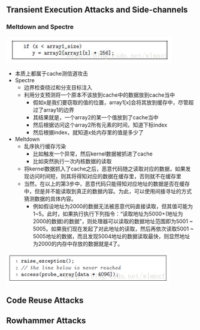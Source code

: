 
## Transient Execution Attacks and Side-channels

### Meltdown and Spectre

![](../assets/spectre.png)

* 本质上都属于cache测信道攻击
* Spectre
    - 边界检查绕过和分支目标注入
    - 利用分支预测将一个原本不该放到cache中的数据放到cache当中
        + 假如x是我们要窃取的值的位置，array1[x]会将其放到缓存中，尽管超过了array1的边界
        + 其结果就是，一个array2的某一个值放到了cache当中
        + 然后根据访问这个array2所有元素的时间，知道下标index
        + 然后根据index，就知道x处内存里的值是多少了
* Meltdown
    - 乱序执行缓存污染
        + 比如触发一个异常，然后kernel数据被抓进了cache
        + 比如突然执行一次内核数据的读取
    - 将kernel数据抓入了cache之后，恶意代码随之读取对应的数据，如果发现访问时间短，则其将得知对应的数据在缓存里，否则就不在缓存里
    - 当然，在以上的第3步中，恶意代码只能得知对应地址的数据是否在缓存中，但是并不能读取到真正的数据内容。为此，可以使用间接寻址的方式猜测数据的具体内容。
        + 例如假设地址为2000的数据无法被恶意代码直接读取，但其值可能为1~5。此时，如果执行执行下列指令：“读取地址为5000+(地址为2000的数据)的数据”，则处理器可以读取的数据地址范围即为5001 ~ 5005。如果我们现在发起了对此地址的读取，然后再依次读取5001 ~ 5005地址的数据，而且发现5004地址的数据读取最快，则显然地址为2000的内存中存放的数据就是4了。

![](../assets/meltdown.png)

## Code Reuse Attacks


## Rowhammer Attacks
